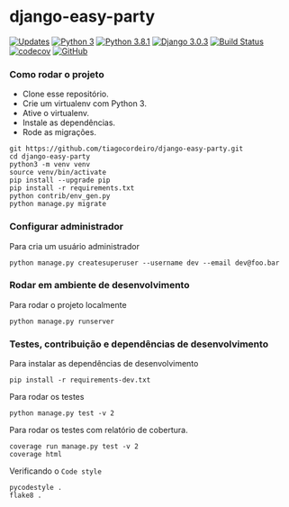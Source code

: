 # django-easy-party

[![Updates](https://pyup.io/repos/github/tiagocordeiro/django-easy-party/shield.svg)](https://pyup.io/repos/github/tiagocordeiro/django-easy-party/)
[![Python 3](https://pyup.io/repos/github/tiagocordeiro/django-easy-party/python-3-shield.svg)](https://pyup.io/repos/github/tiagocordeiro/django-easy-party/)
[![Python 3.8.1](https://img.shields.io/badge/python-3.8.1-blue.svg)](https://www.python.org/downloads/release/python-381/)
[![Django 3.0.3](https://img.shields.io/badge/django-3.0.3-blue.svg)](https://www.djangoproject.com/download/)
[![Build Status](https://travis-ci.org/tiagocordeiro/django-easy-party.svg?branch=master)](https://travis-ci.org/tiagocordeiro/django-easy-party)
[![codecov](https://codecov.io/gh/tiagocordeiro/django-easy-party/branch/master/graph/badge.svg)](https://codecov.io/gh/tiagocordeiro/django-easy-party)
[![GitHub](https://img.shields.io/github/license/mashape/apistatus.svg)](https://github.com/tiagocordeiro/django-easy-party/blob/master/LICENSE)

### Como rodar o projeto
* Clone esse repositório.
* Crie um virtualenv com Python 3.
* Ative o virtualenv.
* Instale as dependências.
* Rode as migrações.

```
git https://github.com/tiagocordeiro/django-easy-party.git
cd django-easy-party
python3 -m venv venv
source venv/bin/activate
pip install --upgrade pip
pip install -r requirements.txt
python contrib/env_gen.py
python manage.py migrate
```

### Configurar administrador
Para cria um usuário administrador
```
python manage.py createsuperuser --username dev --email dev@foo.bar
```

### Rodar em ambiente de desenvolvimento
Para rodar o projeto localmente
```
python manage.py runserver
```

### Testes, contribuição e dependências de desenvolvimento
Para instalar as dependências de desenvolvimento
```
pip install -r requirements-dev.txt
```

Para rodar os testes
```
python manage.py test -v 2
```

Para rodar os testes com relatório de cobertura.
```
coverage run manage.py test -v 2
coverage html
```

Verificando o `Code style`
```
pycodestyle .
flake8 .
```